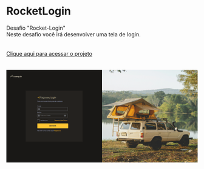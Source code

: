 # RocketLogin
Desafio "Rocket-Login"<br>
Neste desafio você irá desenvolver uma tela de login.<br><br><br>
<a href="https://rocket-blog-silk.vercel.app/">Clique aqui para acessar o projeto</a> <br><br><br>
<img src="./images/desktop.png">
